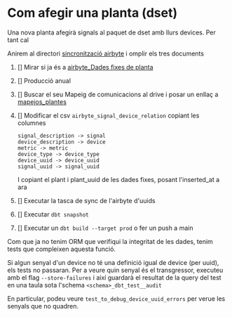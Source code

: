 # Com afegir una planta (dset)

Una nova planta afegirà signals al paquet de dset amb llurs devices. Per tant cal

Anirem al directori [sincronització airbyte](https://drive.google.com/drive/folders/1xeGCcfYTTFo9p0cPEmi9RKT9e1HOWIlR?usp=drive_link) i omplir els tres documents

1. [] Mirar si ja és a [airbyte_Dades fixes de planta]()
2. [] Producció anual
3. [] Buscar el seu Mapeig de comunicacions al drive i posar un enllaç a [mapejos_plantes](https://drive.google.com/drive/u/0/folders/1LePhB83sKLQZ58onEluj4PyN_sjgD8aQ)
4. [] Modificar el csv `airbyte_signal_device_relation` copiant les columnes

    ```
    signal_description -> signal
    device_description -> device
    metric -> metric
    device_type -> device_type
    device_uuid -> device_uuid
    signal_uuid -> signal_uuid
    ```

    I copiant el plant i plant_uuid de les dades fixes, posant l'inserted_at a ara

5. [] Executar la tasca de sync de l'airbyte d'uuids
6. [] Executar `dbt snapshot`
7. [] Executar un `dbt build --target prod` o fer un push a main

Com que ja no tenim ORM que verifiqui la integritat de les dades, tenim tests que compleixen aquesta funció.

Si algun senyal d'un device no té una definició igual de device (per uuid), els tests no passaran.
Per a veure quin senyal és el transgressor, executeu amb el flag `--store-failures`
i així guardarà el resultat de la query del test en una taula sota l'schema `<schema>_dbt_test__audit`

En particular, podeu veure `test_to_debug_device_uuid_errors` per verue les senyals que no quadren.
